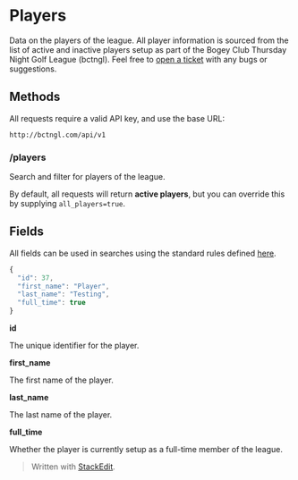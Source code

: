 # Players

Data on the players of the league. All player information is sourced from the list of active and inactive players setup as part of the Bogey Club Thursday Night Golf League (bctngl). Feel free to [open a ticket](https://github.com/jsturdevant/golf-league/issues) with any bugs or suggestions.

## Methods

All requests require a valid API key, and use the base URL:

```
http://bctngl.com/api/v1
```

### /players

Search and filter for players of the league. 

By default, all requests will return __active players__, but you can override this by supplying `all_players=true`.

## Fields

All fields can be used in searches using the standard rules defined [here](../index.md#parameters).

```javascript
{
  "id": 37,
  "first_name": "Player",
  "last_name": "Testing",
  "full_time": true
}
```

__id__

The unique identifier for the player.

__first_name__

The first name of the player.

__last_name__

The last name of the player.

__full_time__

Whether the player is currently setup as a full-time member of the league.


> Written with [StackEdit](https://stackedit.io/).